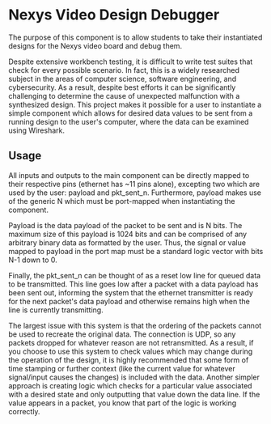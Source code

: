 # Nexys Video Design Debugger

The purpose of this component is to allow students to take their instantiated designs for the Nexys video board and debug them.

Despite extensive workbench testing, it is difficult to write test suites that check for every possible scenario. In fact, this is a widely researched subject in the areas of computer science, software engineering, and cybersecurity. As a result, despite best efforts it can be significantly challenging to determine the cause of unexpected malfunction with a synthesized design. This project makes it possible for a user to instantiate a simple component which allows for desired data values to be sent from a running design to the user's computer, where the data can be examined using Wireshark.

## Usage

All inputs and outputs to the main component can be directly mapped to their respective pins (ethernet has ~11 pins alone), excepting two which are used by the user: payload and pkt_sent_n. Furthermore, payload makes use of the generic N which must be port-mapped when instantiating the component. 

Payload is the data payload of the packet to be sent and is N bits. The maximum size of this payload is 1024 bits and can be comprised of any arbitrary binary data as formatted by the user. Thus, the signal or value mapped to payload in the port map must be a standard logic vector with bits N-1 down to 0. 

Finally, the pkt_sent_n can be thought of as a reset low line for queued data to be transmitted. This line goes low after a packet with a data payload has been sent out, informing the system that the ethernet transmitter is ready for the next packet's data payload and otherwise remains high when the line is currently transmitting.

The largest issue with this system is that the ordering of the packets cannot be used to recreate the original data. The connection is UDP, so any packets dropped for whatever reason are not retransmitted. As a result, if you choose to use this system to check values which may change during the operation of the design, it is highly recommended that some form of time stamping or further context (like the current value for whatever signal/input causes the changes) is included with the data. Another simpler approach is creating logic which checks for a particular value associated with a desired state and only outputting that value down the data line. If the value appears in a packet, you know that part of the logic is working correctly.
